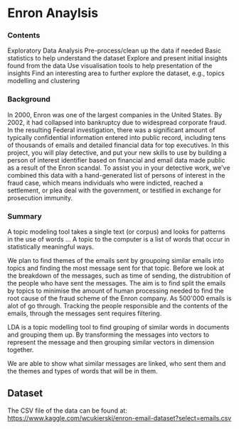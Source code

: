 # Enron Anaylsis


### Contents
Exploratory Data Analysis
Pre-process/clean up the data if needed
Basic statistics to help understand the dataset
Explore and present initial insights found from the data
Use visualisation tools to help presentation of the insights
 Find an interesting area to further explore the dataset, e.g., topics modelling and clustering

### Background
In 2000, Enron was one of the largest companies in the United States. By 2002, it had collapsed into bankruptcy due to widespread corporate fraud. In the resulting Federal investigation, there was a significant amount of typically confidential information entered into public record, including tens of thousands of emails and detailed financial data for top executives. In this project, you will play detective, and put your new skills to use by building a person of interest identifier based on financial and email data made public as a result of the Enron scandal. To assist you in your detective work, we've combined this data with a hand-generated list of persons of interest in the fraud case, which means individuals who were indicted, reached a settlement, or plea deal with the government, or testified in exchange for prosecution immunity.


### Summary
A topic modeling tool takes a single text (or corpus) and looks for patterns in the use of words … A topic to the computer is a list of words that occur in statistically meaningful ways.

We plan to find themes of the emails sent by groupoing similar emails into topics and finding the most message sent for that topic. Before we look at the breakdown of the messages, such as time of sending, the distrubition of the people who have sent the messages. The aim is to find split the emails by topics to minimise the amount of human processing needed to find the root cause of the fraud scheme of the Enron company. As 500'000 emails is alot of go through. Tracking the people responsible and the contents of the emails, through the messages sent requires filtering. 

LDA is a topic modelling tool to find grouping of similar words in documents and grouping them up. By transforming the messages into vectors to represent the message and then grouping similar vectors in dimension together. 

We are able to show what similar messages are linked, who sent them and the themes and types of words that will be in them. 

## Dataset

The CSV file of the data can be found at: 
https://www.kaggle.com/wcukierski/enron-email-dataset?select=emails.csv
